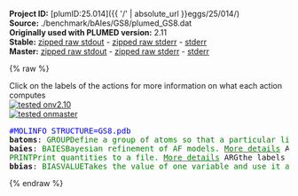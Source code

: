 **Project ID:** [plumID:25.014]({{ '/' | absolute_url }}eggs/25/014/)  
**Source:** ./benchmark/bAIes/GS8/plumed_GS8.dat  
**Originally used with PLUMED version:** 2.11  
**Stable:** [zipped raw stdout](plumed_GS8.dat.plumed.stdout.txt.zip) - [zipped raw stderr](plumed_GS8.dat.plumed.stderr.txt.zip) - [stderr](plumed_GS8.dat.plumed.stderr)  
**Master:** [zipped raw stdout](plumed_GS8.dat.plumed_master.stdout.txt.zip) - [zipped raw stderr](plumed_GS8.dat.plumed_master.stderr.txt.zip) - [stderr](plumed_GS8.dat.plumed_master.stderr)  

{% raw %}
<div class="plumedpreheader">
<div class="headerInfo" id="value_details_data/./benchmark/bAIes/GS8/plumed_GS8.dat"> Click on the labels of the actions for more information on what each action computes </div>
<div class="containerBadge">
<div class="headerBadge"><a href="plumed_GS8.dat.plumed.stderr"><img src="https://img.shields.io/badge/v2.10-failed-red.svg" alt="tested onv2.10" /></a></div>
<div class="headerBadge"><a href="plumed_GS8.dat.plumed_master.stderr"><img src="https://img.shields.io/badge/master-passing-green.svg" alt="tested onmaster" /></a></div>
</div>
</div>
<pre class="plumedlisting">
<span style="color:blue" class="comment">#MOLINFO STRUCTURE=GS8.pdb</span>
<b name="data/./benchmark/bAIes/GS8/plumed_GS8.datbatoms" onclick='showPath("data/./benchmark/bAIes/GS8/plumed_GS8.dat","data/./benchmark/bAIes/GS8/plumed_GS8.datbatoms","data/./benchmark/bAIes/GS8/plumed_GS8.datbatoms","brown")'>batoms</b>: <span class="plumedtooltip" style="color:green">GROUP<span class="right">Define a group of atoms so that a particular list of atoms can be referenced with a single label in definitions of CVs or virtual atoms. <a href="https://www.plumed.org/doc-master/user-doc/html/GROUP" style="color:green">More details</a><i></i></span></span> <span class="plumedtooltip">NDX_FILE<span class="right">the name of index file (gromacs syntax)<i></i></span></span>=atom_list_matrix.ndx <span class="plumedtooltip">NDX_GROUP<span class="right">the name of the group to be imported (gromacs syntax) - first group found is used by default<i></i></span></span>=batoms
<span style="display:none;" id="data/./benchmark/bAIes/GS8/plumed_GS8.datbatoms">The GROUP action with label <b>batoms</b> calculates something</span><b name="data/./benchmark/bAIes/GS8/plumed_GS8.datbaies" onclick='showPath("data/./benchmark/bAIes/GS8/plumed_GS8.dat","data/./benchmark/bAIes/GS8/plumed_GS8.datbaies","data/./benchmark/bAIes/GS8/plumed_GS8.datbaies","brown")'>baies</b>: <span class="plumedtooltip" style="color:green">BAIES<span class="right">Bayesian refinement of AF models. <a href="https://www.plumed.org/doc-master/user-doc/html/BAIES" style="color:green">More details</a><i></i></span></span> <span class="plumedtooltip">ATOMS<span class="right">atoms used in the calculation of bAIes energy<i></i></span></span>=<b name="data/./benchmark/bAIes/GS8/plumed_GS8.datbatoms">batoms</b> <span class="plumedtooltip">DATA_FILE<span class="right">file with AF2 fit parameters<i></i></span></span>=baies_gauss_matrix.dat <span class="plumedtooltip">PRIOR<span class="right">type of prior to use (NONE, JEFFREYS, CAUCHY<i></i></span></span>=JEFFREYS <span class="plumedtooltip">TEMP<span class="right">temperature in kBt units<i></i></span></span>=2.478541306
<span style="display:none;" id="data/./benchmark/bAIes/GS8/plumed_GS8.datbaies">The BAIES action with label <b>baies</b> calculates the following quantities:<table  align="center" frame="void" width="95%" cellpadding="5%"><tr><td width="5%"><b> Quantity </b>  </td><td><b> Description </b> </td></tr><tr><td width="5%">baies.ene</td><td>Bayesian bAIes energy</td></tr></table></span><span class="plumedtooltip" style="color:green">PRINT<span class="right">Print quantities to a file. <a href="https://www.plumed.org/doc-master/user-doc/html/PRINT" style="color:green">More details</a><i></i></span></span> <span class="plumedtooltip">ARG<span class="right">the labels of the values that you would like to print to the file<i></i></span></span>=<b name="data/./benchmark/bAIes/GS8/plumed_GS8.datbaies">baies.ene</b> <span class="plumedtooltip">FILE<span class="right">the name of the file on which to output these quantities<i></i></span></span>=COLVAR <span class="plumedtooltip">STRIDE<span class="right"> the frequency with which the quantities of interest should be output<i></i></span></span>=500
<span style="display:none;" id="data/./benchmark/bAIes/GS8/plumed_GS8.dat">The PRINT action with label <b></b> calculates something</span><b name="data/./benchmark/bAIes/GS8/plumed_GS8.datbbias" onclick='showPath("data/./benchmark/bAIes/GS8/plumed_GS8.dat","data/./benchmark/bAIes/GS8/plumed_GS8.datbbias","data/./benchmark/bAIes/GS8/plumed_GS8.datbbias","brown")'>bbias</b>: <span class="plumedtooltip" style="color:green">BIASVALUE<span class="right">Takes the value of one variable and use it as a bias <a href="https://www.plumed.org/doc-master/user-doc/html/BIASVALUE" style="color:green">More details</a><i></i></span></span> <span class="plumedtooltip">ARG<span class="right">the labels of the scalar/vector arguments whose values will be used as a bias on the system<i></i></span></span>=<b name="data/./benchmark/bAIes/GS8/plumed_GS8.datbaies">baies.ene</b> <span class="plumedtooltip">STRIDE<span class="right">the frequency with which the forces due to the bias should be calculated<i></i></span></span>=2
<span style="display:none;" id="data/./benchmark/bAIes/GS8/plumed_GS8.datbbias">The BIASVALUE action with label <b>bbias</b> calculates the following quantities:<table  align="center" frame="void" width="95%" cellpadding="5%"><tr><td width="5%"><b> Quantity </b>  </td><td><b> Description </b> </td></tr><tr><td width="5%">bbias.bias</td><td>the instantaneous value of the bias potential</td></tr><tr><td width="5%">bbias._bias</td><td>one or multiple instances of this quantity can be referenced elsewhere in the input file</td></tr></table></span></pre>
{% endraw %}
